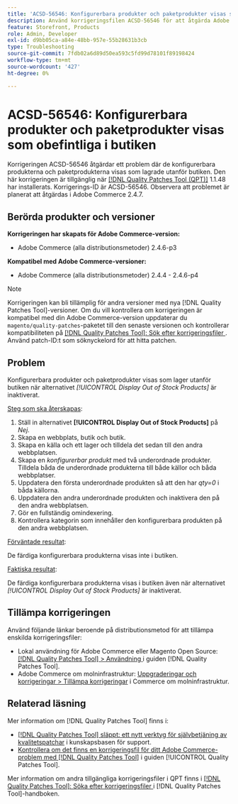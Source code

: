 ```yaml
---
title: 'ACSD-56546: Konfigurerbara produkter och paketprodukter visas som obefintliga i butiken'
description: Använd korrigeringsfilen ACSD-56546 för att åtgärda Adobe Commerce-problemet där de konfigurerbara produkterna och paketprodukterna visas som lagrade utanför butiken när konfigurationsalternativet *[!UICONTROL Display Out of Stock Products]* är inaktiverat.
feature: Storefront, Products
role: Admin, Developer
exl-id: d9bb05ca-a84e-48bb-957e-55b28631b3cb
type: Troubleshooting
source-git-commit: 7fdb02a6d89d50ea593c5fd99d78101f89198424
workflow-type: tm+mt
source-wordcount: '427'
ht-degree: 0%

---
```


# ACSD-56546: Konfigurerbara produkter och paketprodukter visas som obefintliga i butiken

Korrigeringen ACSD-56546 åtgärdar ett problem där de konfigurerbara produkterna och paketprodukterna visas som lagrade utanför butiken. Den här korrigeringen är tillgänglig när [[!DNL Quality Patches Tool (QPT)]](https://experienceleague.adobe.com/sv/docs/commerce-operations/tools/quality-patches-tool/quality-patches-tool-to-self-serve-quality-patches) 1.1.48 har installerats. Korrigerings-ID är ACSD-56546. Observera att problemet är planerat att åtgärdas i Adobe Commerce 2.4.7.

## Berörda produkter och versioner

**Korrigeringen har skapats för Adobe Commerce-version:**

* Adobe Commerce (alla distributionsmetoder) 2.4.6-p3

**Kompatibel med Adobe Commerce-versioner:**

* Adobe Commerce (alla distributionsmetoder) 2.4.4 - 2.4.6-p4

>[!NOTE]
>
>Korrigeringen kan bli tillämplig för andra versioner med nya [!DNL Quality Patches Tool]-versioner. Om du vill kontrollera om korrigeringen är kompatibel med din Adobe Commerce-version uppdaterar du `magento/quality-patches`-paketet till den senaste versionen och kontrollerar kompatibiliteten på [[!DNL Quality Patches Tool]: Sök efter korrigeringsfiler ](https://experienceleague.adobe.com/tools/commerce-quality-patches/index.html?lang=sv-SE). Använd patch-ID:t som söknyckelord för att hitta patchen.

## Problem

Konfigurerbara produkter och paketprodukter visas som lager utanför butiken när alternativet *[!UICONTROL Display Out of Stock Products]* är inaktiverat.

<u>Steg som ska återskapas</u>:

1. Ställ in alternativet **[!UICONTROL Display Out of Stock Products]** på *Nej*.
1. Skapa en webbplats, butik och butik.
1. Skapa en källa och ett lager och tilldela det sedan till den andra webbplatsen.
1. Skapa en *konfigurerbar produkt* med två underordnade produkter. Tilldela båda de underordnade produkterna till både källor och båda webbplatser.
1. Uppdatera den första underordnade produkten så att den har *qty=0* i båda källorna.
1. Uppdatera den andra underordnade produkten och inaktivera den på den andra webbplatsen.
1. Gör en fullständig omindexering.
1. Kontrollera kategorin som innehåller den konfigurerbara produkten på den andra webbplatsen.

<u>Förväntade resultat</u>:

De färdiga konfigurerbara produkterna visas inte i butiken.

<u>Faktiska resultat</u>:

De färdiga konfigurerbara produkterna visas i butiken även när alternativet *[!UICONTROL Display Out of Stock Products]* är inaktiverat.

## Tillämpa korrigeringen

Använd följande länkar beroende på distributionsmetod för att tillämpa enskilda korrigeringsfiler:

* Lokal användning för Adobe Commerce eller Magento Open Source: [[!DNL Quality Patches Tool] > Användning ](/help/tools/quality-patches-tool/usage.md) i guiden [!DNL Quality Patches Tool].
* Adobe Commerce om molninfrastruktur: [Uppgraderingar och korrigeringar > Tillämpa korrigeringar](https://experienceleague.adobe.com/docs/commerce-cloud-service/user-guide/develop/upgrade/apply-patches.html?lang=sv-SE) i Commerce om molninfrastruktur.

## Relaterad läsning

Mer information om [!DNL Quality Patches Tool] finns i:

* [[!DNL Quality Patches Tool] släppt: ett nytt verktyg för självbetjäning av kvalitetspatchar](https://experienceleague.adobe.com/sv/docs/commerce-operations/tools/quality-patches-tool/quality-patches-tool-to-self-serve-quality-patches) i kunskapsbasen för support.
* [Kontrollera om det finns en korrigeringsfil för ditt Adobe Commerce-problem med  [!DNL Quality Patches Tool]](/help/tools/quality-patches-tool/patches-available-in-qpt/check-patch-for-magento-issue-with-magento-quality-patches.md) i guiden [!UICONTROL Quality Patches Tool].


Mer information om andra tillgängliga korrigeringsfiler i QPT finns i [[!DNL Quality Patches Tool]: Söka efter korrigeringsfiler ](https://experienceleague.adobe.com/tools/commerce-quality-patches/index.html?lang=sv-SE) i [!DNL Quality Patches Tool]-handboken.
